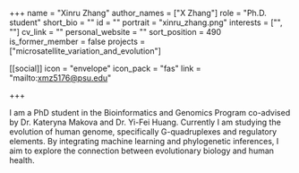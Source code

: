 +++
name = "Xinru Zhang"
author_names = ["X Zhang"]
role = "Ph.D. student"
short_bio = ""
id = ""
portrait = "xinru_zhang.png"
interests = ["", ""]
cv_link = ""
personal_website = ""
sort_position = 490
is_former_member = false
projects = ["microsatellite_variation_and_evolution"]

[[social]]
    icon = "envelope"
    icon_pack = "fas"
    link = "mailto:xmz5176@psu.edu"


+++

I am a PhD student in the Bioinformatics and Genomics Program
co-advised by Dr. Kateryna Makova and Dr. Yi-Fei Huang.  Currently
I am studying the evolution of human genome, specifically
G-quadruplexes and regulatory elements.  By
integrating machine learning and phylogenetic inferences, I aim to
explore the connection between evolutionary biology and human health.
